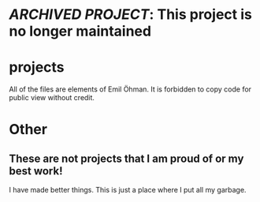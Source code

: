 # **_ARCHIVED PROJECT_**: This project is no longer maintained

# projects

All of the files are elements of Emil Öhman.
It is forbidden to copy code for public view without credit.

# Other
## These are not projects that I am proud of or my best work!
I have made better things. This is just a place where I put all my garbage.

